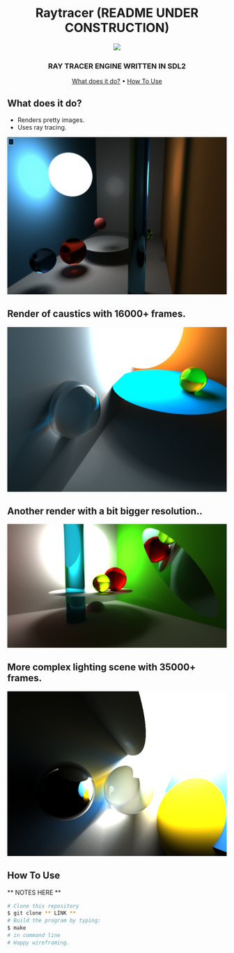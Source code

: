 <h1 align="center">
  <br>
    Raytracer (README UNDER CONSTRUCTION)
  <br>
</h1>

<div align="center">
  <img src="movement.gif"></img>
</div>

<h3 align="center">RAY TRACER ENGINE WRITTEN IN SDL2</h3>

<p align="center">
  <a href="#what-does-it-do">What does it do?</a> •
  <a href="#how-to-use">How To Use</a>
</p>


## What does it do?

* Renders pretty images.
* Uses ray tracing.

<img src="final_render.png"></img>

## Render of caustics with 16000+ frames.
<img src="nice_caustic_sphere.bmp"></img>

## Another render with a bit bigger resolution..
<img src="screenshot.bmp"></img>

## More complex lighting scene with 35000+ frames.
<img src="screenshot2.bmp"></img>

## How To Use

** NOTES HERE **

```bash
# Clone this repository
$ git clone ** LINK **
# Build the program by typing:
$ make
# in command line
# Happy wireframing.
```
